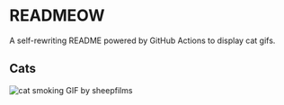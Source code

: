 # READMEOW

A self-rewriting README powered by GitHub Actions to display cat gifs.

## Cats

![cat smoking GIF by sheepfilms](https://media4.giphy.com/media/l0ExdMHUDKteztyfe/200.gif?cid=9acd02daxz2h6ur7kwey6rm7v91ssac4xgzor55fhrk7r571&ep=v1_gifs_search&rid=200.gif&ct=g)
